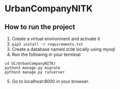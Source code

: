 # UrbanCompanyNITK

## How to run the project
1. Create a virtual environment and activate it
2. `pip3 install -r requirements.txt`
3. Create a database named `UCDB` locally using mysql
4. Run the following in your terminal
```
cd UC/UrbanCompanyNITK/
python3 manage.py migrate
python3 manage.py runserver
```
5. Go to localhost:8000 in your browser.
